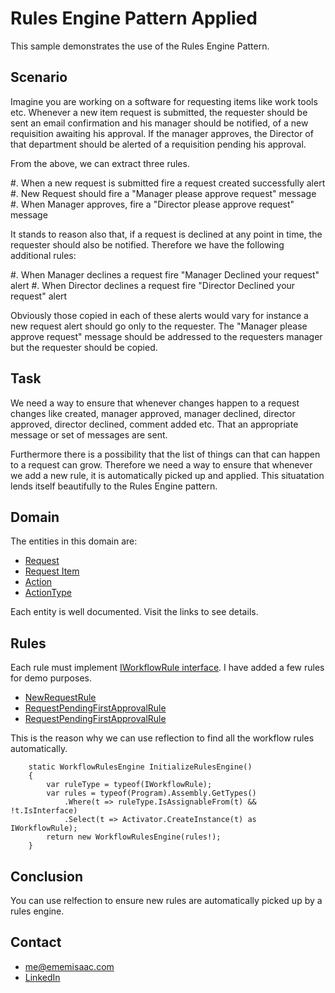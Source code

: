 # Rules Engine Pattern Applied

This sample demonstrates the use of the Rules Engine Pattern.

## Scenario

Imagine you are working on a software for requesting items like work tools etc. Whenever a new item request is submitted, the requester should be sent an email confirmation and his manager should be notified, of a new requisition awaiting his approval. If the manager approves, the Director of that department should be alerted of a requisition pending his approval.

From the above, we can extract three rules.

#. When a new request is submitted fire a request created successfully alert
#. New Request should fire a "Manager please approve request" message
#. When Manager approves, fire a "Director please approve request" message

It stands to reason also that, if a request is declined at any point in time, the requester should also be notified. Therefore we have the following additional rules:

#. When Manager declines a request fire "Manager Declined your request" alert
#. When Director declines a request fire "Director Declined your request" alert

Obviously those copied in each of these alerts would vary for instance a new request alert should go only to the requester. The "Manager please approve request" message should be addressed to the requesters manager but the requester should be copied.

## Task

We need a way to ensure that whenever changes happen to a request changes like created, manager approved, manager declined, director approved, director declined, comment added etc. That an appropriate message or set of messages are sent.

Furthermore there is a possibility that the list of things can that can happen to a request can grow. Therefore we need a way to ensure that whenever we add a new rule, it is automatically picked up and applied. This situatation lends itself beautifully to the Rules Engine pattern.

## Domain

The entities in this domain are:

- [Request](/Entities/Request.cs)
- [Request Item](/Entities/RequestItem.cs)
- [Action](/Entities/Action.cs)
- [ActionType](/Entities/ActionType.cs)

Each entity is well documented. Visit the links to see details.

## Rules

Each rule must implement [IWorkflowRule interface](/Rules/IWorkflowRule.cs). I have added a few rules for demo purposes.

- [NewRequestRule](/Rules/NewRequestRule.cs)
- [RequestPendingFirstApprovalRule](/Rules/RequestPendingFirstApprovalRule.cs)
- [RequestPendingFirstApprovalRule](/Rules/RequestPendingSecondApprovalRule.cs)

This is the reason why we can use reflection to find all the workflow rules automatically.

```
    static WorkflowRulesEngine InitializeRulesEngine()
    {
        var ruleType = typeof(IWorkflowRule);
        var rules = typeof(Program).Assembly.GetTypes()
            .Where(t => ruleType.IsAssignableFrom(t) && !t.IsInterface)
            .Select(t => Activator.CreateInstance(t) as IWorkflowRule);
        return new WorkflowRulesEngine(rules!);
    }
```

## Conclusion

You can use relfection to ensure new rules are automatically picked up by a rules engine.

## Contact

- [me@ememisaac.com](mailto:me@ememisaac.com)
- [LinkedIn](https://linkedin.com/in/ememisaac)